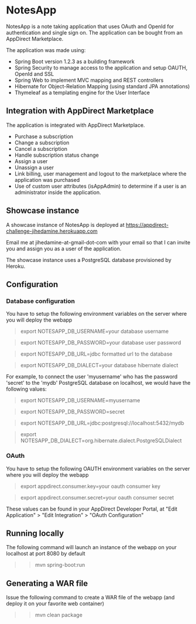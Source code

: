 # NotesApp

NotesApp is a note taking application that uses OAuth and OpenId for authentication and single sign on.
The application can be bought from an AppDirect Marketplace.

The application was made using:

- Spring Boot version 1.2.3 as a building framework 
- Spring Security to manage access to the application and setup OAUTH, OpenId and SSL
- Spring Web to implement MVC mapping and REST controllers
- Hibernate for Object-Relation Mapping (using standard JPA annotations)
- Thymeleaf as a templating engine for the User Interface

## Integration with AppDirect Marketplace

The application is integrated with AppDirect Marketplace.

- Purchase a subscription
- Change a subscription
- Cancel a subscription
- Handle subscription status change
- Assign a user
- Unassign a user
- Link billing, user management and logout to the marketplace where the application was purchased
- Use of custom user attributes (isAppAdmin) to determine if a user is an administrator inside the application.

## Showcase instance 
A showcase instance of NotesApp is deployed at https://appdirect-challenge-jihedamine.herokuapp.com

Email me at jihedamine-at-gmail-dot-com with your email so that I can invite you and assign you as a user of the application.

The showcase instance uses a PostgreSQL database provisioned by Heroku.

## Configuration

### Database configuration
You have to setup the following environment variables on the server where you will deploy the webapp
> export NOTESAPP_DB_USERNAME=your database username

> export NOTESAPP_DB_PASSWORD=your database user password

> export NOTESAPP_DB_URL=jdbc formatted url to the database

> export NOTESAPP_DB_DIALECT=your database hibernate dialect

For example, to connect the user 'myusername' who has the password 'secret' to the 'mydb' PostgreSQL database on localhost, we would have the following values:
> export NOTESAPP_DB_USERNAME=myusername

> export NOTESAPP_DB_PASSWORD=secret

> export NOTESAPP_DB_URL=jdbc:postgresql://localhost:5432/mydb

> export NOTESAPP_DB_DIALECT=org.hibernate.dialect.PostgreSQLDialect

### OAuth
You have to setup the following OAUTH environment variables on the server where you will deploy the webapp
> export appdirect.consumer.key=your oauth consumer key

> export appdirect.consumer.secret=your oauth consumer secret

These values can be found in your AppDirect Developer Portal, at "Edit Application" > "Edit Integration" > "OAuth Configuration"

## Running locally
The following command will launch an instance of the webapp on your localhost at port 8080 by default
>> mvn spring-boot:run

## Generating a WAR file
Issue the following command to create a WAR file of the webapp (and deploy it on your favorite web container)
>> mvn clean package

